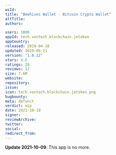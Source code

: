 ```yaml
---
wsId: 
title: "Beehives Wallet - Bitcoin Crypto Wallet"
altTitle: 
authors:

users: 1000
appId: tech.vontech.blockchain.jetoken
appCountry: 
released: 2019-04-10
updated: 2019-06-21
version: "1.0.12"
stars: 4.6
ratings: 28
reviews: 12
size: 7.6M
website: 
repository: 
issue: 
icon: tech.vontech.blockchain.jetoken.png
bugbounty: 
meta: defunct
verdict: wip
date: 2021-10-18
signer: 
reviewArchive:
twitter: 
social:
redirect_from:
---
```


**Update 2021-10-09**: This app is no more.
